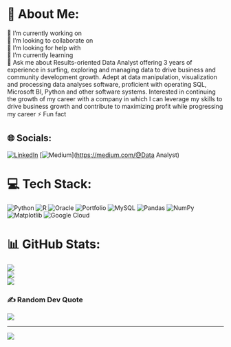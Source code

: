 # 💫 About Me:
🔭 I’m currently working on<br>
👯 I’m looking to collaborate on<br>
🤝 I’m looking for help with<br>
🌱 I’m currently learning<br>
💬 Ask me about Results-oriented Data Analyst offering 3 years of experience in surfing, exploring and managing data 
to drive business and community development growth. Adept at data manipulation, visualization and 
processing data analyses software, proficient with operating SQL, Microsoft BI, Python and other 
software systems.
Interested in continuing the growth of my career with a company in which I can leverage my skills to 
drive business growth and contribute to maximizing profit while progressing my career
⚡ Fun fact


## 🌐 Socials:
[![LinkedIn](https://img.shields.io/badge/LinkedIn-%230077B5.svg?logo=linkedin&logoColor=white)](https://linkedin.com/in/www.linkedin.com/in/fayizaltawafshih) [![Medium](https://img.shields.io/badge/Medium-12100E?logo=medium&logoColor=white)](https://medium.com/@Data Analyst) 

# 💻 Tech Stack:
![Python](https://img.shields.io/badge/python-3670A0?style=for-the-badge&logo=python&logoColor=ffdd54) ![R](https://img.shields.io/badge/r-%23276DC3.svg?style=for-the-badge&logo=r&logoColor=white) ![Oracle](https://img.shields.io/badge/Oracle-F80000?style=for-the-badge&logo=oracle&logoColor=white) ![Portfolio](https://img.shields.io/badge/Portfolio-%23000000.svg?style=for-the-badge&logo=firefox&logoColor=#FF7139) ![MySQL](https://img.shields.io/badge/mysql-4479A1.svg?style=for-the-badge&logo=mysql&logoColor=white) ![Pandas](https://img.shields.io/badge/pandas-%23150458.svg?style=for-the-badge&logo=pandas&logoColor=white) ![NumPy](https://img.shields.io/badge/numpy-%23013243.svg?style=for-the-badge&logo=numpy&logoColor=white) ![Matplotlib](https://img.shields.io/badge/Matplotlib-%23ffffff.svg?style=for-the-badge&logo=Matplotlib&logoColor=black) ![Google Cloud](https://img.shields.io/badge/GoogleCloud-%234285F4.svg?style=for-the-badge&logo=google-cloud&logoColor=white)
# 📊 GitHub Stats:
![](https://github-readme-stats.vercel.app/api?username=FayezAltawafshih&theme=swift&hide_border=false&include_all_commits=true&count_private=false)<br/>
![](https://github-readme-streak-stats.herokuapp.com/?user=FayezAltawafshih&theme=swift&hide_border=false)<br/>
![](https://github-readme-stats.vercel.app/api/top-langs/?username=FayezAltawafshih&theme=swift&hide_border=false&include_all_commits=true&count_private=false&layout=compact)

### ✍️ Random Dev Quote
![](https://quotes-github-readme.vercel.app/api?type=horizontal&theme=dark)

---
[![](https://visitcount.itsvg.in/api?id=FayezAltawafshih&icon=0&color=1)](https://visitcount.itsvg.in)

<!-- Proudly created with GPRM ( https://gprm.itsvg.in ) -->
